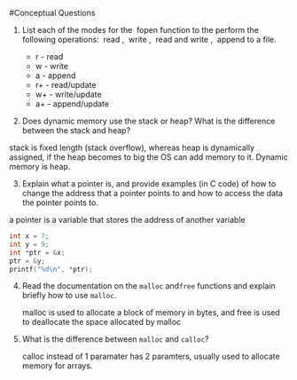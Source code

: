 #Conceptual Questions

1. List each of the modes for the ​ fopen​ function to the perform the following
operations: ​ read​ , ​ write​ , ​ read and write​ , ​ append​ to a file.  

	+ r - read
	+ w - write
	+ a - append​
	+ r+ - read/update
	+ w+ - write/update
	+ a+ - append/update

2. Does dynamic memory use the ​stack​ or heap? What is the difference between
the stack and heap?

stack is fixed length (stack overflow), whereas heap is dynamically assigned, if the heap becomes to big the OS can add memory to it. Dynamic memory is heap.  

3. Explain what a pointer is, and provide examples (in C code) of how to change the
address that a pointer points to and how to access the data the pointer points to.  

a pointer is a variable that stores the address of another variable  

```c
int x = 7;
int y = 9;
int *ptr = &x;
ptr = &y;
printf("%d\n", *ptr);

```   

4. Read the documentation on the ​`malloc` and ​`free`​ functions and explain briefly
how to use `malloc`.   

	malloc is used to allocate a block of memory in bytes, and free is used to deallocate the space allocated by malloc

5. What is the difference between ​`malloc`​ and `​calloc`​?  

	calloc instead of 1 paramater has 2 paramters, usually used to allocate memory for arrays. 
